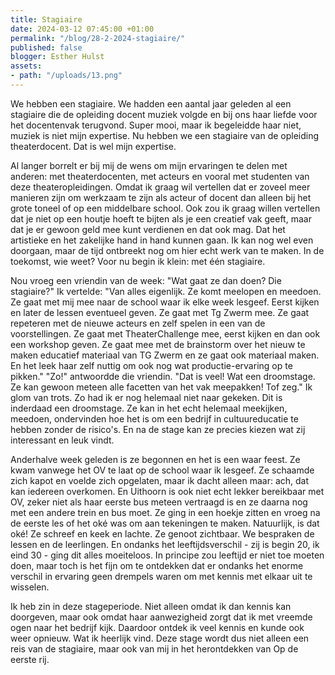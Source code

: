 ```yaml
---
title: Stagiaire
date: 2024-03-12 07:45:00 +01:00
permalink: "/blog/28-2-2024-stagiaire/"
published: false
blogger: Esther Hulst
assets:
- path: "/uploads/13.png"
---
```


We hebben een stagiaire. We hadden een aantal jaar geleden al een stagiaire die de opleiding docent muziek volgde en bij ons haar liefde voor het docentenvak terugvond. Super mooi, maar ik begeleidde haar niet, muziek is niet mijn expertise. Nu hebben we een stagiaire van de opleiding theaterdocent. Dat is wel mijn expertise.

Al langer borrelt er bij mij de wens om mijn ervaringen te delen met anderen: met theaterdocenten, met acteurs en vooral met studenten van deze theateropleidingen. Omdat ik graag wil vertellen dat er zoveel meer manieren zijn om werkzaam te zijn als acteur of docent dan alleen bij het grote toneel of op een middelbare school. Ook zou ik graag willen vertellen dat je niet op een houtje hoeft te bijten als je een creatief vak geeft, maar dat je er gewoon geld mee kunt verdienen en dat ook mag. Dat het artistieke en het zakelijke hand in hand kunnen gaan. Ik kan nog wel even doorgaan, maar de tijd ontbreekt nog om hier echt werk van te maken. In de toekomst, wie weet? Voor nu begin ik klein: met één stagiaire.

Nou vroeg een vriendin van de week: "Wat gaat ze dan doen? Die stagiaire?" Ik vertelde: "Van alles eigenlijk. Ze komt meelopen en meedoen. Ze gaat met mij mee naar de school waar ik elke week lesgeef. Eerst kijken en later de lessen eventueel geven. Ze gaat met Tg Zwerm mee. Ze gaat repeteren met de nieuwe acteurs en zelf spelen in een van de voorstellingen. Ze gaat met TheaterChallenge mee, eerst kijken en dan ook een workshop geven. Ze gaat mee met de brainstorm over het nieuw te maken educatief materiaal van TG Zwerm en ze gaat ook materiaal maken. En het leek haar zelf nuttig om ook nog wat productie-ervaring op te pikken." "Zo!" antwoordde die vriendin. "Dat is veel! Wat een droomstage. Ze kan gewoon meteen alle facetten van het vak meepakken! Tof zeg." Ik glom van trots. Zo had ik er nog helemaal niet naar gekeken. Dit is inderdaad een droomstage. Ze kan in het echt helemaal meekijken, meedoen, ondervinden hoe het is om een bedrijf in cultuureducatie te hebben zonder de risico's. En na de stage kan ze precies kiezen wat zij interessant en leuk vindt.

Anderhalve week geleden is ze begonnen en het is een waar feest. Ze kwam vanwege het OV te laat op de school waar ik lesgeef. Ze schaamde zich kapot en voelde zich opgelaten, maar ik dacht alleen maar: ach, dat kan iedereen overkomen. En Uithoorn is ook niet echt lekker bereikbaar met OV, zeker niet als haar eerste bus meteen vertraagd is en ze daarna nog met een andere trein en bus moet. Ze ging in een hoekje zitten en vroeg na de eerste les of het oké was om aan tekeningen te maken. Natuurlijk, is dat oké! Ze schreef en keek en lachte. Ze genoot zichtbaar. We bespraken de lessen en de leerlingen. En ondanks het leeftijdsverschil - zij is begin 20, ik eind 30 - ging dit alles moeiteloos. In principe zou leeftijd er niet toe moeten doen, maar toch is het fijn om te ontdekken dat er ondanks het enorme verschil in ervaring geen drempels waren om met kennis met elkaar uit te wisselen.

Ik heb zin in deze stageperiode. Niet alleen omdat ik dan kennis kan doorgeven, maar ook omdat haar aanwezigheid zorgt dat ik met vreemde ogen naar het bedrijf kijk. Daardoor ontdek ik veel kennis en kunde ook weer opnieuw. Wat ik heerlijk vind. Deze stage wordt dus niet alleen een reis van de stagiaire, maar ook van mij in het herontdekken van Op de eerste rij.